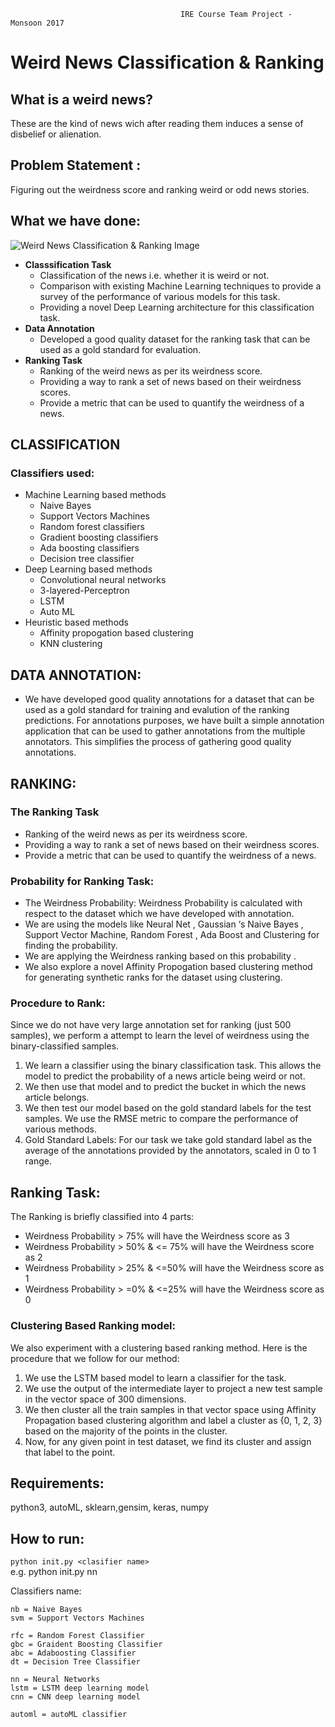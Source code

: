                                           IRE Course Team Project - Monsoon 2017

# Weird News Classification & Ranking
## What is a weird news?

These are the kind of news wich after reading them induces a sense of disbelief or alienation.

## Problem Statement : 
Figuring out the weirdness score and ranking weird or odd news stories.

## What we have done:
![Weird News Classification & Ranking Image](https://ptpb.pw/wrdf.png)
- **Classsification Task**
  - Classification of the news i.e. whether it is weird or not.
  - Comparison with existing Machine Learning techniques to provide a survey of the performance of various models for this task.
  - Providing a novel Deep Learning architecture for this classification task.
- **Data Annotation**
  - Developed a good quality dataset for the ranking task that can be used as a gold standard for evaluation.
- **Ranking Task**
  - Ranking of the weird news as per its weirdness score.
  - Providing a way to rank a set of news based on their weirdness scores.
  - Provide a metric that can be used to quantify the weirdness of a news.

## CLASSIFICATION
### Classifiers used: 
  - Machine Learning based methods
    - Naive Bayes
    - Support Vectors Machines
    - Random forest classifiers
    - Gradient boosting classifiers
    - Ada boosting classifiers
    - Decision tree classifier
  - Deep Learning based methods
    - Convolutional neural networks
    - 3-layered-Perceptron
    - LSTM
    - Auto ML
  - Heuristic based methods
    - Affinity propogation based clustering
    - KNN clustering

## DATA ANNOTATION:  
- We have developed good quality annotations for a dataset that can be used as a gold standard for training and evalution of the ranking predictions. For annotations purposes, we have built a simple annotation application that can be used to gather annotations from the multiple annotators. This simplifies the process of gathering good quality annotations.  

## RANKING:
### The Ranking Task
- Ranking of the weird news as per its weirdness score.
- Providing a way to rank a set of news based on their weirdness scores.
- Provide a metric that can be used to quantify the weirdness of a news.

### Probability for Ranking Task:
- The Weirdness Probability: Weirdness Probability is calculated with respect to the dataset which we have developed with annotation.
- We are using the models like Neural Net , Gaussian ‘s  Naive Bayes , Support Vector Machine, Random Forest , Ada Boost and Clustering for finding the probability.
- We are applying the Weirdness ranking based on this probability .
- We also explore a novel Affinity Propogation based clustering method for generating synthetic ranks for the dataset using clustering.

### Procedure to Rank:  
Since we do not have very large annotation set for ranking (just 500 samples), we perform a attempt to learn
the level of weirdness using the binary-classified samples.
1. We learn a classifier using the binary classification task. This allows the model to predict the probability
of a news article being weird or not.
2. We then use that model and to predict the bucket in which the news article belongs.
3. We then test our model based on the gold standard labels for the test samples. We use the RMSE
metric to compare the performance of various methods.
4. Gold Standard Labels: For our task we take gold standard label as the average of the annotations
provided by the annotators, scaled in 0 to 1 range.


## Ranking Task:
The Ranking is briefly classified into 4 parts:
- Weirdness Probability > 75% will have the Weirdness score as 3
- Weirdness Probability > 50% & <= 75% will have the Weirdness score as 2
- Weirdness Probability > 25% & <=50%  will have the Weirdness score as 1
- Weirdness Probability > =0% & <=25% will have the Weirdness score as 0 


### Clustering Based Ranking model:  
We also experiment with a clustering based ranking method. Here is the procedure that
we follow for our method:
1. We use the LSTM based model to learn a classifier for the task.
2. We use the output of the intermediate layer to project a new test sample in the vector space of 300
dimensions.
3. We then cluster all the train samples in that vector space using Affinity Propagation based clustering
algorithm and label a cluster as {0, 1, 2, 3} based on the majority of the points in the cluster.
4. Now, for any given point in test dataset, we find its cluster and assign that label to the point.

## Requirements:
python3, autoML, sklearn,gensim, keras, numpy

## How to run:
```python init.py <clasifier name>```  
e.g. python init.py nn

Classifiers name:  
```
nb = Naive Bayes  
svm = Support Vectors Machines  

rfc = Random Forest Classifier  
gbc = Graident Boosting Classifier  
abc = Adaboosting Classifier  
dt = Decision Tree Classifier  

nn = Neural Networks  
lstm = LSTM deep learning model  
cnn = CNN deep learning model  

automl = autoML classifier  
```


